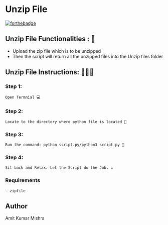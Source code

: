 # <b>Unzip File</b>

[![forthebadge](https://forthebadge.com/images/badges/made-with-python.svg)](https://forthebadge.com)

## Unzip File Functionalities : 🚀

- Upload the zip file which is to be unzipped
- Then the script will return all the unzipped files into the Unzip files folder

## Unzip File Instructions: 👨🏻‍💻

### Step 1:

    Open Termnial 💻

### Step 2:

    Locate to the directory where python file is located 📂

### Step 3:

    Run the command: python script.py/python3 script.py 🧐

### Step 4:

    Sit back and Relax. Let the Script do the Job. ☕

### Requirements

    - zipfile
    
## Author
   
   Amit Kumar Mishra

